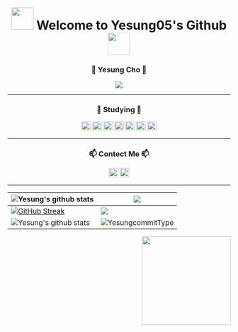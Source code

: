 <div align ="center">
<h1><img src="https://user-images.githubusercontent.com/74038190/213844263-a8897a51-32f4-4b3b-b5c2-e1528b89f6f3.png" width="50px" /> Welcome to Yesung05's Github <img src="https://user-images.githubusercontent.com/74038190/213844263-a8897a51-32f4-4b3b-b5c2-e1528b89f6f3.png" width="50px" /></h1>

<h3>🎈 Yesung Cho 🎈 </h3>

<p>
  <img src="https://hits.seeyoufarm.com/api/count/incr/badge.svg?url=https%3A%2F%2Fgithub.com%2Fyesung05%2Fhit-counter&count_bg=%23555555&title_bg=%23555555&icon=github.svg&icon_color=%23E7E7E7&title=hits&edge_flat=false"/>

</p>

<hr>

   
<h3>📖 Studying 📖</h3>
<p>
<img src="https://img.shields.io/badge/C-%23A8B9CC.svg?style=flat&logo=c&logoColor=white" height="21px"/>
<img src="https://img.shields.io/badge/Python-%23306998.svg?style=flat&logo=python&logoColor=white" height="21px"/>
<img src="https://img.shields.io/badge/HTML-%23E34F26.svg?style=flat&logo=html5&logoColor=white" height="21px"/>
<img src="https://img.shields.io/badge/CSS-%231572B6.svg?style=flat&logo=css3&logoColor=white" height="21px"/>
<img src="https://img.shields.io/badge/JS-%23F1C20E.svg?style=flat&logo=javascript&logoColor=white" height="21px"/>
<img src="https://img.shields.io/badge/Java-%235382A1.svg?style=flat&logo=openjdk&logoColor=white" height="21px"/>
<img src="https://img.shields.io/badge/mysql-4479A1.svg?style=flat&logo=mysql&logoColor=white" height="21px"\>
</p>
<hr>

<h3>📫 Contect Me 📫</h3>
<p> <a href="https://www.instagram.com/_yesung.05/"><img src="https://img.shields.io/badge/Instagram-_yesung.05-E4405F?style=flat&logo=instagram&logoColor=white&edge_flat=false" height="21px"></a>
  <img src="https://img.shields.io/badge/Gmail-jyslove05@gmail.com-D14836?style=flat&logo=gmail&logoColor=white" height="21px"></p>
<hr>

| <img align="center" src="https://github-readme-stats.vercel.app/api?username=yesung05&show_icons=true&include_all_commits=true&theme=transparent&hide_border=true" alt="Yesung's github stats" />| <img align="center" src="https://github-readme-stats.vercel.app/api/top-langs/?username=yesung05&layout=compact&theme=transparent&hide_border=true" /> |
|-----------------------|---------------------|
| [![GitHub Streak](https://streak-stats.demolab.com?user=yesung05&theme=transparent&hide_border=true&border_radius=0&card_width=750)](https://git.io/streak-stats) | ![](http://github-profile-summary-cards.vercel.app/api/cards/stats?username=yesung05&theme=transparent) |
| <img align="center" src="https://github-profile-summary-cards.vercel.app/api/cards/profile-details?username=yesung05&theme=transparent&hide_border=true" alt="Yesung's github stats" /> | ![YesungcommitType](http://github-profile-summary-cards.vercel.app/api/cards/productive-time?username=yesung05&theme=transparent&utcOffset=9&border=false&card_width=750) |

</div>
<div align = "right" ><img src="https://user-images.githubusercontent.com/74038190/229223263-cf2e4b07-2615-4f87-9c38-e37600f8381a.gif" width="200"></div>
<!---
- 😄 Pronouns: He, Him
- ⚡ Fun fact: I'm noob :)
- 🏠 Living at Seoul, South Korea
- 📖 I started learning programming at age 14
- 🍰 Birth: 21/09/2005 helloworld

yesung05/yesung05 is a ✨ special ✨ repository because its `README.md` (this file) appears on your GitHub profile.
You can click the Preview link to take a look at your[HelloWorld Grass](https://github.com/user-attachments/assets/38170a03-f40e-4483-95c6-4407a2b1d273)
